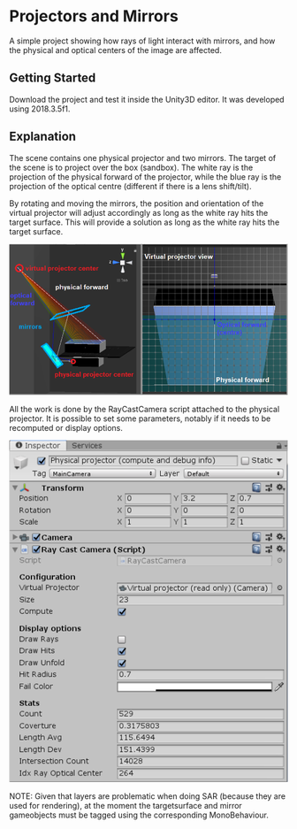 # Projectors and Mirrors

A simple project showing how rays of light interact with mirrors, and how the physical and optical centers of the image are affected.

## Getting Started

Download the project and test it inside the Unity3D editor. It was developed using 2018.3.5f1.

## Explanation
The scene contains one physical projector and two mirrors. The target of the scene is to project over the box (sandbox).
The white ray is the projection of the physical forward of the projector, while the blue ray is the projection of the optical centre (different if there is a lens shift/tilt).

By rotating and moving the mirrors, the position and orientation of the virtual projector will adjust accordingly as long as the white ray hits the target surface. This will provide a solution as long as the white ray hits the target surface.

![No alt-text yet](Documentation/scene-description.png?raw=true "Scene Description")

All the work is done by the RayCastCamera script attached to the physical projector. It is possible to set some parameters, notably if it needs to be recomputed or display options.

![No alt-text yet](Documentation/display-options.png?raw=true "Solver and display options")

NOTE: Given that layers are problematic when doing SAR (because they are used for rendering), at the moment the targetsurface and mirror gameobjects must be tagged using the corresponding MonoBehaviour.